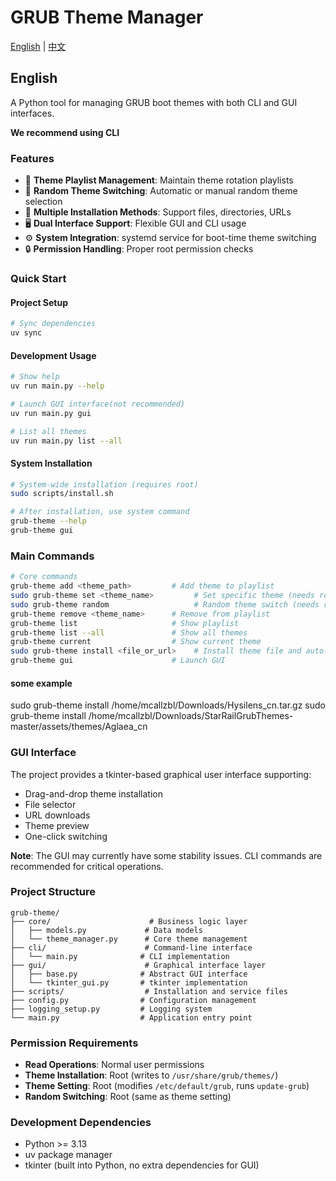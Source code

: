 # GRUB Theme Manager

[English](#english) | [中文](./README.zh.md)

## English

A Python tool for managing GRUB boot themes with both CLI and GUI interfaces.

**We recommend using CLI**

### Features

- 🎨 **Theme Playlist Management**: Maintain theme rotation playlists
- 🎲 **Random Theme Switching**: Automatic or manual random theme selection
- 📁 **Multiple Installation Methods**: Support files, directories, URLs
- 🖥️ **Dual Interface Support**: Flexible GUI and CLI usage
- ⚙️ **System Integration**: systemd service for boot-time theme switching
- 🔒 **Permission Handling**: Proper root permission checks

### Quick Start

#### Project Setup

```sh
# Sync dependencies
uv sync
```

#### Development Usage

```sh
# Show help
uv run main.py --help

# Launch GUI interface(not recommended)
uv run main.py gui   

# List all themes
uv run main.py list --all
```

#### System Installation

```sh
# System-wide installation (requires root)
sudo scripts/install.sh

# After installation, use system command
grub-theme --help
grub-theme gui
```

### Main Commands

```sh
# Core commands
grub-theme add <theme_path>         # Add theme to playlist
sudo grub-theme set <theme_name>         # Set specific theme (needs root)
sudo grub-theme random                   # Random theme switch (needs root)
grub-theme remove <theme_name>      # Remove from playlist
grub-theme list                     # Show playlist
grub-theme list --all               # Show all themes
grub-theme current                  # Show current theme
sudo grub-theme install <file_or_url>    # Install theme file and auto-add to playlist
grub-theme gui                      # Launch GUI
```

#### some example
sudo grub-theme install /home/mcallzbl/Downloads/Hysilens_cn.tar.gz
sudo grub-theme install /home/mcallzbl/Downloads/StarRailGrubThemes-master/assets/themes/Aglaea_cn


### GUI Interface

The project provides a tkinter-based graphical user interface supporting:
- Drag-and-drop theme installation
- File selector
- URL downloads
- Theme preview
- One-click switching

**Note**: The GUI may currently have some stability issues. CLI commands are recommended for critical operations.

### Project Structure

```
grub-theme/
├── core/                      # Business logic layer
│   ├── models.py             # Data models
│   └── theme_manager.py      # Core theme management
├── cli/                      # Command-line interface
│   └── main.py              # CLI implementation
├── gui/                      # Graphical interface layer
│   ├── base.py              # Abstract GUI interface
│   └── tkinter_gui.py       # tkinter implementation
├── scripts/                  # Installation and service files
├── config.py                # Configuration management
├── logging_setup.py         # Logging system
└── main.py                  # Application entry point
```

### Permission Requirements

- **Read Operations**: Normal user permissions
- **Theme Installation**: Root (writes to `/usr/share/grub/themes/`)
- **Theme Setting**: Root (modifies `/etc/default/grub`, runs `update-grub`)
- **Random Switching**: Root (same as theme setting)

### Development Dependencies

- Python >= 3.13
- uv package manager
- tkinter (built into Python, no extra dependencies for GUI)